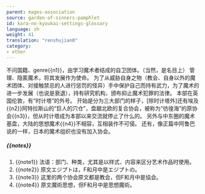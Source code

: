 ```yaml
---
parent: mages-association
source: garden-of-sinners-pamphlet
id: kara-no-kyoukai-settings-glossary
language: zh
weight: 41
translation: "renshujian0"
category:
- other
---
```


不问国籍、genre{{n1}}，由学习魔术者结成的自卫团体。（当然，是名目上）
管理、隐匿魔术，将其发展作为使命。
为了从威胁自身之物（教会、自身以外的魔术团体、对接触禁忌的人进行惩罚的怪异）手中保护自己而持有武力，为了魔术的进一步发展（也说是衰退），持有研究机构，颁布抑止魔术犯罪的法律。
本部在英国伦敦，有“时计塔”的外号。
开始是分为三大部门的样子，[除时计塔外]还有埃及{{n2}}阿特拉斯山的“巨人的穴仓”，盘踞北欧的复合协会，被称为“彷徨海”的原协会{{n3}}，但从时计塔成为本部以来交流就停止了什么的。
另外与中东圈的魔术基盘，大陆的思想魔术{{n4}}不相容，互相装作不可侵。
还有，像正篇中阿鲁巴说的一样，日本的魔术组织也没有加入协会。

##### {{notes}}

1. {{note1}} 法语：部门、种类，尤其是以样式、内容来区分艺术作品时使用。
2. {{note2}} 原文エジプトは，F和月中是エジプトの。
3. {{note3}} 这里的两个协会原文都是教会，但F和月中是協会。
4. {{note4}} 原文魔術思想，但F和月中是思想魔術。
